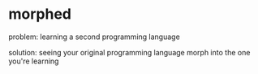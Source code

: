 morphed
=======

problem: learning a second programming language

solution: seeing your original programming language morph into the one you're learning
